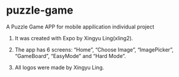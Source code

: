 # puzzle-game
A Puzzle Game APP for mobile appilication individual project


1. It was created with Expo by Xingyu Ling(xling2).

2. The app has 6 screens: “Home”, “Choose Image”, “ImagePicker”, “GameBoard”, “EasyMode” and “Hard Mode”.

3. All logos were made by Xingyu Ling.
